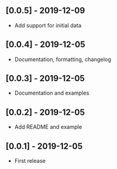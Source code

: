 ## [0.0.5] - 2019-12-09

* Add support for initial data

## [0.0.4] - 2019-12-05

* Documentation, formatting, changelog

## [0.0.3] - 2019-12-05

* Documentation and examples

## [0.0.2] - 2019-12-05

* Add README and example

## [0.0.1] - 2019-12-05

* First release